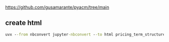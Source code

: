 <https://github.com/gusamarante/pyacm/tree/main>

## create html

```cmd
uvx --from nbconvert jupyter-nbconvert --to html pricing_term_structure/pyacm_pl.ipynb --no-input
```
